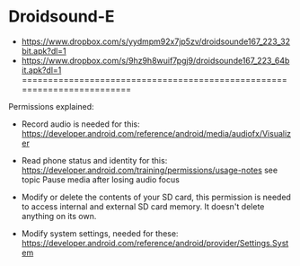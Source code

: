Droidsound-E 
============
* https://www.dropbox.com/s/yydmpm92x7jp5zv/droidsounde167_223_32bit.apk?dl=1
* https://www.dropbox.com/s/9hz9h8wuif7pgj9/droidsounde167_223_64bit.apk?dl=1
========================================================================

Permissions explained:
* Record audio is needed for this: https://developer.android.com/reference/android/media/audiofx/Visualizer

* Read phone status and identity for this: https://developer.android.com/training/permissions/usage-notes 
see topic Pause media after losing audio focus

* Modify or delete the contents of your SD card, this permission is needed to access internal and external SD card memory. It doesn't delete anything on its own.

* Modify system settings, needed for these: https://developer.android.com/reference/android/provider/Settings.System

